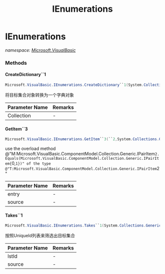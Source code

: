 ﻿---
title: IEnumerations
---

# IEnumerations
_namespace: [Microsoft.VisualBasic](N-Microsoft.VisualBasic.html)_



### Methods

#### CreateDictionary``1
```csharp
Microsoft.VisualBasic.IEnumerations.CreateDictionary``1(System.Collections.Generic.IEnumerable{``0})
```
将目标集合对象转换为一个字典对象

|Parameter Name|Remarks|
|--------------|-------|
|Collection|-|


#### GetItem``3
```csharp
Microsoft.VisualBasic.IEnumerations.GetItem``3(``2,System.Collections.Generic.IEnumerable{``2})
```
use the overload method @"M:Microsoft.VisualBasic.ComponentModel.Collection.Generic.IPairItem`2.Equals(Microsoft.VisualBasic.ComponentModel.Collection.Generic.IPairItem{`0,`1})" of the type
 @"T:Microsoft.VisualBasic.ComponentModel.Collection.Generic.IPairItem`2"

|Parameter Name|Remarks|
|--------------|-------|
|entry|-|
|source|-|


#### Takes``1
```csharp
Microsoft.VisualBasic.IEnumerations.Takes``1(System.Collections.Generic.IEnumerable{System.String},System.Collections.Generic.IEnumerable{``0})
```
按照UniqueId列表来筛选出目标集合

|Parameter Name|Remarks|
|--------------|-------|
|lstId|-|
|source|-|





